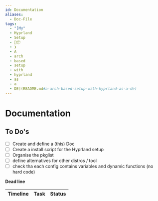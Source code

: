 ```yaml
---
id: Documentation
aliases:
  - Doc-File
tags:
  - "[My"
  - Hyprland
  - Setup
  - 🐧📦
  - ❯
  - A
  - arch
  - based
  - setup
  - with
  - hyprland
  - as
  - a
  - DE](README.md#a-arch-based-setup-with-hyprland-as-a-de)
---
```


# Documentation

## **To Do's**

- [ ] Create and define a (this) Doc
- [ ] Create a install script for the Hyprland setup
- [ ] Organise the pkglist
- [ ] define alternatives for other distros / tool
- [ ] check tha each config contains variables and dynamic functions (no hard code)

**Dead line**

| Timeline | Task | Status |
| -------- | ---- | ------ |
